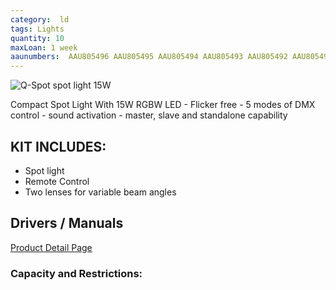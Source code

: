 ```yaml
---
category:  ld
tags: Lights
quantity: 10
maxLoan: 1 week
aaunumbers:  AAU805496 AAU805495 AAU805494 AAU805493 AAU805492 AAU805491 AAU805490 AAU805489 AAU805488 AAU805487
---
```

![Q-Spot spot light 15W](https://cdn-shop.adamhall.com/THUMBNAIL1/media/MARKEN/CAMEO/CLQS15RGBW/CLQS15RGBW_1.jpg)

Compact Spot Light With 15W RGBW LED - Flicker free - 5 modes of DMX control - sound activation - master, slave and standalone capability
## KIT INCLUDES:
-  Spot light
- Remote Control
- Two lenses for variable beam angles

## Drivers / Manuals
[Product Detail Page](https://www.cameolight.com/en/series/q-spot-series/2354/q-spot-15-rgbw-wh?c=2031)



### Capacity and Restrictions:
